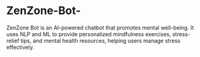 # ZenZone-Bot-
 ZenZone Bot is an AI-powered chatbot that promotes mental well-being. It uses NLP and ML to provide personalized mindfulness exercises, stress-relief tips, and mental health resources, helping users manage stress effectively.
